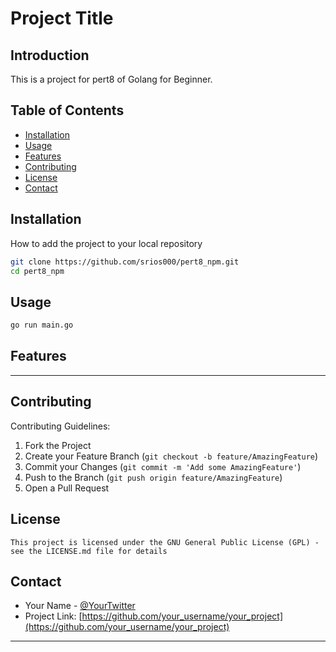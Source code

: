 # Project Title

## Introduction
This is a project for pert8 of Golang for Beginner.

## Table of Contents
- [Installation](#installation)
- [Usage](#usage)
- [Features](#features)
- [Contributing](#contributing)
- [License](#license)
- [Contact](#contact)

## Installation
How to add the project to your local repository

```bash
git clone https://github.com/srios000/pert8_npm.git
cd pert8_npm
```

## Usage
```bash
go run main.go

```

## Features
---

## Contributing
Contributing Guidelines:
1. Fork the Project
2. Create your Feature Branch (`git checkout -b feature/AmazingFeature`)
3. Commit your Changes (`git commit -m 'Add some AmazingFeature'`)
4. Push to the Branch (`git push origin feature/AmazingFeature`)
5. Open a Pull Request

## License
`This project is licensed under the GNU General Public License (GPL) - see the LICENSE.md file for details`


## Contact
- Your Name - [@YourTwitter](https://twitter.com/YourTwitter)
- Project Link: [https://github.com/your_username/your_project](https://github.com/your_username/your_project)

---
